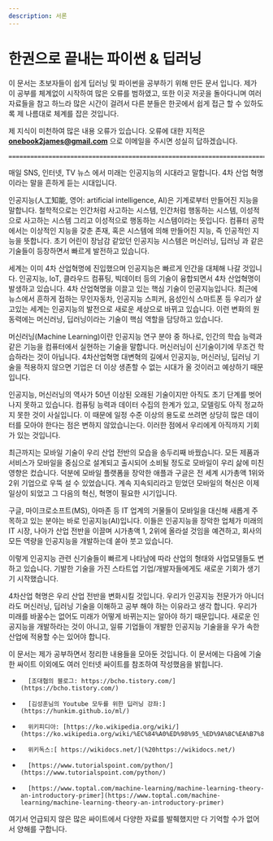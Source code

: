 ```yaml
---
description: 서론
---
```


# 한권으로 끝내는 파이썬 & 딥러닝

이 문서는 초보자들이 쉽게 딥러닝 및 파이썬을 공부하기 위해 만든 문서 입니다. 제가 이 공부를 체계없이 시작하여 많은 오류를 범하였고, 또한 이곳 저곳을 돌아다니며 여러 자료들을 참고 하느라 많은 시간이 걸려서 다른 분들은 한곳에서 쉽게 접근 할 수 있하도록 제 나름대로 체계를 잡은 것입니다. 

제 지식이 미천하여 많은 내용 오류가 있습니다. 오류에 대한 지적은 **onebook2james@gmail.com** 으로 이메일을 주시면 성실히 답하겠습니다.

```text
======================================================================================
```

매일 SNS, 인터넷, TV 뉴스 에서 미래는 인공지능의 시대라고 말합니다. 4차 산업 혁명이라는 말을 흔하게 듣는 시대입니다.

인공지능\(人工知能, 영어: artificial intelligence, AI\)은 기계로부터 만들어진 지능을 말합니다. 철학적으로는 인간처럼 사고하는 시스템, 인간처럼 행동하는 시스템, 이성적으로 사고하는 시스템 그리고 이성적으로 행동하는 시스템이라는 뜻입니다. 컴퓨터 공학에서는 이상적인 지능을 갖춘 존재, 혹은 시스템에 의해 만들어진 지능, 즉 인공적인 지능을 뜻합니다. 초기 어린이 장남감 같았던 인공지능 시스템은 머신러닝, 딥러닝 과 같은 기술들이 등장하면서 빠르게 발전하고 있습니다.

세계는 이미 4차 산업혁명에 진입했으며 인공지능은 빠르게 인간을 대체해 나갈 것입니다. 인공지능, IoT, 클라우드 컴퓨팅, 빅데이터 등의 기술이 융합되면서 4차 산업혁명이 발생하고 있습니다. 4차 산업혁명을 이끌고 있는 핵심 기술이 인공지능입니다. 최근에 뉴스에서 흔하게 접하는 무인자동차, 인공지능 스피커, 음성인식 스마트폰 등 우리가 살고있는 세계는 인공지능의 발전으로 새로운 세상으로 바뀌고 있습니다. 이런 변화의 원동력에는 머신러닝, 딥러닝이라는 기술이 핵심 역할을 담당하고 있습니다.

머신러닝\(Machine Learning\)이란 인공지능 연구 분야 중 하나로, 인간의 학습 능력과 같은 기능을 컴퓨터에서 실현하는 기술을 말합니다.  머신러닝이 신기술이기에 무조건 학습하라는 것이 아닙니다. 4차산업혁명 대변혁의 길에서 인공지능, 머신러닝, 딥러닝 기술을 적용하지 않으면 기업은 더 이상 생존할 수 없는 시대가 올 것이러고 예상하기 때문입니다.

인공지능, 머신러닝의 역사가 50년 이상된 오래된 기술이지만 아직도 초기 단계를 벗어나지 못하고 있습니다. 컴퓨팅 능력과 데이터 수집의 한계가 있고, 모델링도 아직 정교하지 못한 것이 사실입니다. 이 때문에 일정 수준 이상의 용도로 쓰려면 상당히 많은 데이터를 모아야 한다는 점은 변하지 않았습니는다. 이러한 점에서 우리에게 아직까지 기회가 있는 것입니다.

최근까지는 모바일 기술이 우리 산업 전반의 모습을 송두리째 바꿨습니다. 모든 제품과 서비스가 모바일을 중심으로 설계되고 출시되어 소비될 정도로 모바일이 우리 삶에 미친 영향은 컸습니다. 덕분에 모바일 플랫폼을 장악한 애플과 구글은 전 세계 시가총액 1위와 2위 기업으로 우뚝 설 수 있었습니다. 계속 지속되리라고 믿었던 모바일의 혁신은 이제 일상이 되었고 그 다음의 혁신, 혁명이 필요한 시기입니다.

구글, 마이크로소프트\(MS\), 아마존 등 IT 업계의 거물들이 모바일을 대신해 새롭게 주목하고 있는 분야는 바로 인공지능\(AI\)입니다. 이들은 인공지능을 장악한 업체가 미래의 IT 시장, 나아가 산업 전반을 이끌며 시가총액 1, 2위에 올라설 것임을 예견하고, 회사의 모든 역량을 인공지능을 개발하는데 쏟아 붓고 있습니다.

이렇게 인공지능 관련 신기술들이 빠르게 나타남에 따라 산업의 형태와 사업모델들도 변하고 있습니다. 기발한 기술을 가진 스타트업 기업/개발자들에게도 새로운 기회가 생기기 시작했습니다.  

4차산업 혁명은 우리 산업 전반을 변화시킬 것입니다. 우리가 인공지능 전문가가 아니더라도 머신러닝, 딥러닝 기술을 이해하고 공부 해야 하는 이유라고 생각 합니다. 우리가 미래를 바꿀수는 없어도 미래가 어떻게 바뀌는지는 알아야 하기 때문입니다. 새로운 인공지능을 개발하라는 것이 아니고, 일류 기업들이 개발한 인공지능 기술을을 우가 속한 산업에 적용할 수는 있어야 합니다.

이 문서는 제가 공부하면서 정리한 내용들을 모아둔 것입니다. 이 문서에는 다음에 기술한 싸이트 이외에도 여러 인터넷 싸이트를 참조하여 작성했음을 밝힙니다.

-       [조대협의 블로그: https://bcho.tistory.com/](https://bcho.tistory.com/)

-       [김성훈님의 Youtube 모두를 위한 딥러닝 강좌:](https://hunkim.github.io/ml/)

-       위키피디아: [https://ko.wikipedia.org/wiki/](https://ko.wikipedia.org/wiki/%EC%84%A0%ED%98%95_%ED%9A%8C%EA%B7%80)

-       위키독스:[ https://wikidocs.net/](%20https://wikidocs.net/)

-       [https://www.tutorialspoint.com/python/](https://www.tutorialspoint.com/python/)

-       [https://www.toptal.com/machine-learning/machine-learning-theory-an-introductory-primer](https://www.toptal.com/machine-learning/machine-learning-theory-an-introductory-primer)

여기서 언급되지 않은 많은 싸이트에서 다양한 자료를 발췌했지만 다 기억할 수가 없어서 양해를 구합니다.

